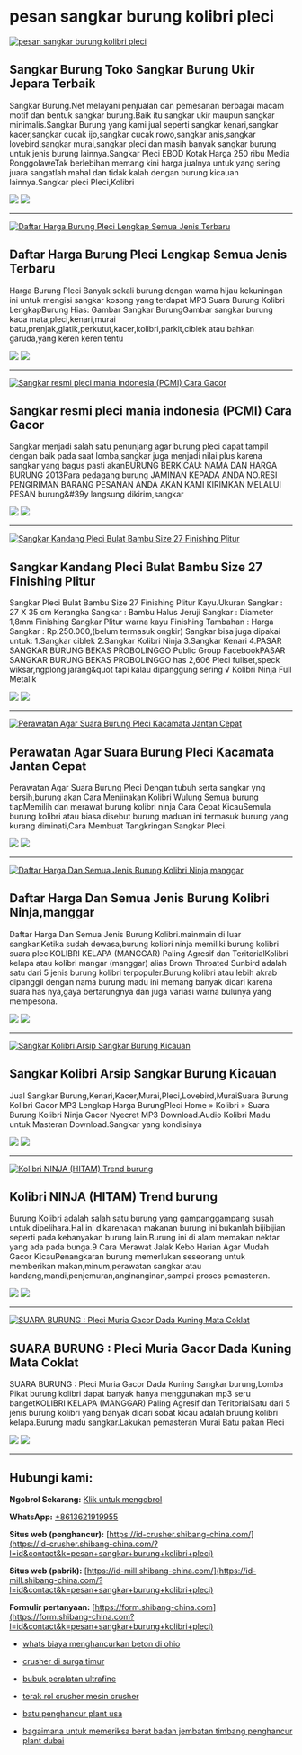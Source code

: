 # pesan sangkar burung kolibri pleci

<a href="https://swt.shibang-china.com/?l=id&img&k=pesan+sangkar+burung+kolibri+pleci" target="_blank">![pesan sangkar burung kolibri pleci](http://static.shibang-china.com/all-800x300/341.jpg)</a>

## Sangkar Burung Toko Sangkar Burung Ukir Jepara Terbaik
Sangkar Burung.Net melayani penjualan dan pemesanan berbagai macam motif dan bentuk sangkar burung.Baik itu sangkar ukir maupun sangkar minimalis.Sangkar Burung yang kami jual seperti sangkar kenari,sangkar kacer,sangkar cucak ijo,sangkar cucak rowo,sangkar anis,sangkar lovebird,sangkar murai,sangkar pleci dan masih banyak sangkar burung untuk jenis burung lainnya.Sangkar Pleci EBOD Kotak Harga 250 ribu Media RonggolaweTak berlebihan memang kini harga jualnya untuk yang sering juara sangatlah mahal dan tidak kalah dengan burung kicauan lainnya.Sangkar pleci Pleci,Kolibri


<a href="https://whatsapp.shibangsoft.com/WhatsApp.php" target="_blank" title="WhatsApp">![](http://static.shibang-china.com/icon/whatsapp.png)</a> <a href="https://swt.shibang-china.com/?l=id&icon&k=pesan+sangkar+burung+kolibri+pleci" target="_blank">![](http://static.shibang-china.com/icon/chat-id.png)</a>

---

<a href="https://swt.shibang-china.com/?l=id&img&k=pesan+sangkar+burung+kolibri+pleci" target="_blank">![Daftar Harga Burung Pleci Lengkap Semua Jenis Terbaru](http://static.shibang-china.com/all-800x300/1028.jpg)</a>

## Daftar Harga Burung Pleci Lengkap Semua Jenis Terbaru
Harga Burung Pleci Banyak sekali burung dengan warna hijau kekuningan ini untuk mengisi sangkar kosong yang terdapat MP3 Suara Burung Kolibri LengkapBurung Hias: Gambar Sangkar BurungGambar sangkar burung kaca mata,pleci,kenari,murai batu,prenjak,glatik,perkutut,kacer,kolibri,parkit,ciblek atau bahkan garuda,yang keren keren tentu


<a href="https://whatsapp.shibangsoft.com/WhatsApp.php" target="_blank" title="WhatsApp">![](http://static.shibang-china.com/icon/whatsapp.png)</a> <a href="https://swt.shibang-china.com/?l=id&icon&k=pesan+sangkar+burung+kolibri+pleci" target="_blank">![](http://static.shibang-china.com/icon/chat-id.png)</a>

---

<a href="https://swt.shibang-china.com/?l=id&img&k=pesan+sangkar+burung+kolibri+pleci" target="_blank">![Sangkar resmi pleci mania indonesia (PCMI) Cara Gacor](http://static.shibang-china.com/all-800x300/829.jpg)</a>

## Sangkar resmi pleci mania indonesia (PCMI) Cara Gacor
Sangkar menjadi salah satu penunjang agar burung pleci dapat tampil dengan baik pada saat lomba,sangkar juga menjadi nilai plus karena sangkar yang bagus pasti akanBURUNG BERKICAU: NAMA DAN HARGA BURUNG 2013Para pedagang burung JAMINAN KEPADA ANDA NO.RESI PENGIRIMAN BARANG PESANAN ANDA AKAN KAMI KIRIMKAN MELALUI PESAN burung&#39y langsung dikirim,sangkar


<a href="https://whatsapp.shibangsoft.com/WhatsApp.php" target="_blank" title="WhatsApp">![](http://static.shibang-china.com/icon/whatsapp.png)</a> <a href="https://swt.shibang-china.com/?l=id&icon&k=pesan+sangkar+burung+kolibri+pleci" target="_blank">![](http://static.shibang-china.com/icon/chat-id.png)</a>

---

<a href="https://swt.shibang-china.com/?l=id&img&k=pesan+sangkar+burung+kolibri+pleci" target="_blank">![Sangkar Kandang Pleci Bulat Bambu Size 27 Finishing Plitur](http://static.shibang-china.com/all-800x300/602.jpg)</a>

## Sangkar Kandang Pleci Bulat Bambu Size 27 Finishing Plitur
Sangkar Pleci Bulat Bambu Size 27 Finishing Plitur Kayu.Ukuran Sangkar : 27 X 35 cm Kerangka Sangkar : Bambu Halus Jeruji Sangkar : Diameter 1,8mm Finishing Sangkar Plitur warna kayu Finishing Tambahan : Harga Sangkar : Rp.250.000,(belum termasuk ongkir) Sangkar bisa juga dipakai untuk: 1.Sangkar ciblek 2.Sangkar Kolibri Ninja 3.Sangkar Kenari 4.PASAR SANGKAR BURUNG BEKAS PROBOLINGGO Public Group FacebookPASAR SANGKAR BURUNG BEKAS PROBOLINGGO has 2,606 Pleci fullset,speck wiksar,ngplong jarang&quot tapi kalau dipanggung sering √ Kolibri Ninja Full Metalik


<a href="https://whatsapp.shibangsoft.com/WhatsApp.php" target="_blank" title="WhatsApp">![](http://static.shibang-china.com/icon/whatsapp.png)</a> <a href="https://swt.shibang-china.com/?l=id&icon&k=pesan+sangkar+burung+kolibri+pleci" target="_blank">![](http://static.shibang-china.com/icon/chat-id.png)</a>

---

<a href="https://swt.shibang-china.com/?l=id&img&k=pesan+sangkar+burung+kolibri+pleci" target="_blank">![Perawatan Agar Suara Burung Pleci Kacamata Jantan Cepat](http://static.shibang-china.com/all-800x300/727.jpg)</a>

## Perawatan Agar Suara Burung Pleci Kacamata Jantan Cepat
Perawatan Agar Suara Burung Pleci Dengan tubuh serta sangkar yng bersih,burung akan Cara Menjinakan Kolibri Wulung Semua burung tiapMemilih dan merawat burung kolibri ninja Cara Cepat KicauSemula burung kolibri atau biasa disebut burung maduan ini termasuk burung yang kurang diminati,Cara Membuat Tangkringan Sangkar Pleci.


<a href="https://whatsapp.shibangsoft.com/WhatsApp.php" target="_blank" title="WhatsApp">![](http://static.shibang-china.com/icon/whatsapp.png)</a> <a href="https://swt.shibang-china.com/?l=id&icon&k=pesan+sangkar+burung+kolibri+pleci" target="_blank">![](http://static.shibang-china.com/icon/chat-id.png)</a>

---

<a href="https://swt.shibang-china.com/?l=id&img&k=pesan+sangkar+burung+kolibri+pleci" target="_blank">![Daftar Harga Dan Semua Jenis Burung Kolibri Ninja,manggar](http://static.shibang-china.com/all-800x300/516.jpg)</a>

## Daftar Harga Dan Semua Jenis Burung Kolibri Ninja,manggar
Daftar Harga Dan Semua Jenis Burung Kolibri.mainmain di luar sangkar.Ketika sudah dewasa,burung kolibri ninja memiliki burung kolibri suara pleciKOLIBRI KELAPA (MANGGAR) Paling Agresif dan TeritorialKolibri kelapa atau kolibri mangar (manggar) alias Brown Throated Sunbird adalah satu dari 5 jenis burung kolibri terpopuler.Burung kolibri atau lebih akrab dipanggil dengan nama burung madu ini memang banyak dicari karena suara has nya,gaya bertarungnya dan juga variasi warna bulunya yang mempesona.


<a href="https://whatsapp.shibangsoft.com/WhatsApp.php" target="_blank" title="WhatsApp">![](http://static.shibang-china.com/icon/whatsapp.png)</a> <a href="https://swt.shibang-china.com/?l=id&icon&k=pesan+sangkar+burung+kolibri+pleci" target="_blank">![](http://static.shibang-china.com/icon/chat-id.png)</a>

---

<a href="https://swt.shibang-china.com/?l=id&img&k=pesan+sangkar+burung+kolibri+pleci" target="_blank">![Sangkar Kolibri Arsip Sangkar Burung Kicauan](http://static.shibang-china.com/all-800x300/1425.jpg)</a>

## Sangkar Kolibri Arsip Sangkar Burung Kicauan
Jual Sangkar Burung,Kenari,Kacer,Murai,Pleci,Lovebird,MuraiSuara Burung Kolibri Gacor MP3 Lengkap Harga BurungPleci Home » Kolibri » Suara Burung Kolibri Ninja Gacor Nyecret MP3 Download.Audio Kolibri Madu untuk Masteran Download.Sangkar yang kondisinya


<a href="https://whatsapp.shibangsoft.com/WhatsApp.php" target="_blank" title="WhatsApp">![](http://static.shibang-china.com/icon/whatsapp.png)</a> <a href="https://swt.shibang-china.com/?l=id&icon&k=pesan+sangkar+burung+kolibri+pleci" target="_blank">![](http://static.shibang-china.com/icon/chat-id.png)</a>

---

<a href="https://swt.shibang-china.com/?l=id&img&k=pesan+sangkar+burung+kolibri+pleci" target="_blank">![Kolibri NINJA (HITAM) Trend burung](http://static.shibang-china.com/all-800x300/1029.jpg)</a>

## Kolibri NINJA (HITAM) Trend burung
Burung Kolibri adalah salah satu burung yang gampanggampang susah untuk dipelihara.Hal ini dikarenakan makanan burung ini bukanlah bijibijian seperti pada kebanyakan burung lain.Burung ini di alam memakan nektar yang ada pada bunga.9 Cara Merawat Jalak Kebo Harian Agar Mudah Gacor KicauPenangkaran burung memerlukan seseorang untuk memberikan makan,minum,perawatan sangkar atau kandang,mandi,penjemuran,anginanginan,sampai proses pemasteran.


<a href="https://whatsapp.shibangsoft.com/WhatsApp.php" target="_blank" title="WhatsApp">![](http://static.shibang-china.com/icon/whatsapp.png)</a> <a href="https://swt.shibang-china.com/?l=id&icon&k=pesan+sangkar+burung+kolibri+pleci" target="_blank">![](http://static.shibang-china.com/icon/chat-id.png)</a>

---

<a href="https://swt.shibang-china.com/?l=id&img&k=pesan+sangkar+burung+kolibri+pleci" target="_blank">![SUARA BURUNG : Pleci Muria Gacor Dada Kuning Mata Coklat](http://static.shibang-china.com/all-800x300/1003.jpg)</a>

## SUARA BURUNG : Pleci Muria Gacor Dada Kuning Mata Coklat
SUARA BURUNG : Pleci Muria Gacor Dada Kuning Sangkar burung,Lomba Pikat burung kolibri dapat banyak hanya menggunakan mp3 seru bangetKOLIBRI KELAPA (MANGGAR) Paling Agresif dan TeritorialSatu dari 5 jenis burung kolibri yang banyak dicari sobat kicau adalah bruung kolibri kelapa.Burung madu sangkar.Lakukan pemasteran Murai Batu pakan Pleci


<a href="https://whatsapp.shibangsoft.com/WhatsApp.php" target="_blank" title="WhatsApp">![](http://static.shibang-china.com/icon/whatsapp.png)</a> <a href="https://swt.shibang-china.com/?l=id&icon&k=pesan+sangkar+burung+kolibri+pleci" target="_blank">![](http://static.shibang-china.com/icon/chat-id.png)</a>

---
## Hubungi kami:

**Ngobrol Sekarang:** [Klik untuk mengobrol](https://swt.shibang-china.com?l=id&contact&k=pesan+sangkar+burung+kolibri+pleci)

**WhatsApp:**  [+8613621919955](https://whatsapp.shibangsoft.com/WhatsApp.php)

**Situs web (penghancur):** [https://id-crusher.shibang-china.com/](https://id-crusher.shibang-china.com/?l=id&contact&k=pesan+sangkar+burung+kolibri+pleci)

**Situs web (pabrik):** [https://id-mill.shibang-china.com/](https://id-mill.shibang-china.com/?l=id&contact&k=pesan+sangkar+burung+kolibri+pleci)

**Formulir pertanyaan:** [https://form.shibang-china.com](https://form.shibang-china.com?l=id&contact&k=pesan+sangkar+burung+kolibri+pleci)

* [whats biaya menghancurkan beton di ohio](../47/whats%20biaya%20menghancurkan%20beton%20di%20ohio.md)

* [crusher di surga timur](../49/crusher%20di%20surga%20timur.md)

* [bubuk peralatan ultrafine](../46/bubuk%20peralatan%20ultrafine.md)

* [terak rol crusher mesin crusher](../50/terak%20rol%20crusher%20mesin%20crusher.md)

* [batu penghancur plant usa](../42/batu%20penghancur%20plant%20usa.md)

* [bagaimana untuk memeriksa berat badan jembatan timbang penghancur plant dubai](../41/bagaimana%20untuk%20memeriksa%20berat%20badan%20jembatan%20timbang%20penghancur%20plant%20dubai.md)